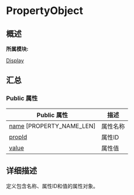 # PropertyObject


## **概述**

**所属模块:**

[Display](_display.md)


## **汇总**


### Public 属性

  | Public&nbsp;属性 | 描述 | 
| -------- | -------- |
| [name](_display.md#name-12)&nbsp;[PROPERTY_NAME_LEN] | 属性名称 | 
| [propId](_display.md#propid) | 属性ID | 
| [value](_display.md#value-12) | 属性值 | 


## **详细描述**

定义包含名称、属性ID和值的属性对象。
